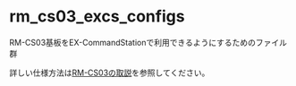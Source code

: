 # rm_cs03_excs_configs
RM-CS03基板をEX-CommandStationで利用できるようにするためのファイル群

詳しい仕様方法は[RM-CS03の取説](https://strv.jp/myworks/rm-cs03_manual/)を参照してください。
